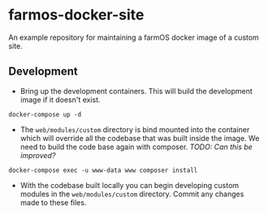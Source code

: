 # farmos-docker-site
An example repository for maintaining a farmOS docker image of a custom site.

## Development

- Bring up the development containers. This will build the development image
  if it doesn't exist.

```
docker-compose up -d
```

- The `web/modules/custom` directory is bind mounted into the container
  which will override all the codebase that was built inside the image. We
  need to build the code base again with composer. *TODO: Can this be
  improved?*

```
docker-compose exec -u www-data www composer install
```

- With the codebase built locally you can begin developing custom modules in
  the `web/modules/custom` directory. Commit any changes made to these files.
